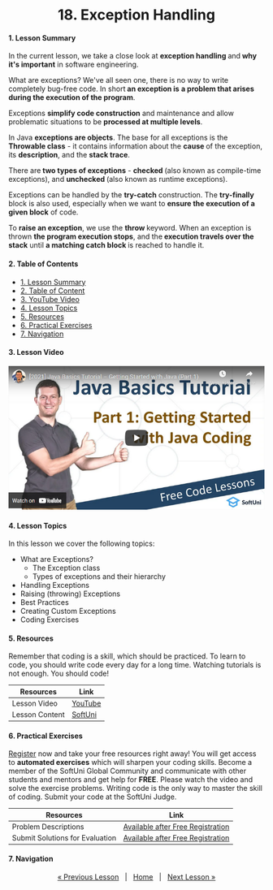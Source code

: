 <h1 align="center">18. Exception Handling</h1>

#### 1. Lesson Summary

In the current lesson, we take a close look at <b>exception handling </b>and<b> why it's important</b> in software engineering.

What are exceptions? We've all seen one, there is no way to write completely bug-free code. In short<b> an exception is</b> <b>a problem that arises during the execution of the program</b>.

Exceptions <b>simplify code construction</b> and maintenance and allow problematic situations to be <b>processed at multiple levels</b>.

In Java <b>exceptions are objects</b>. The base for all exceptions is the <b>Throwable class</b> - it contains information about the <b>cause </b>of the exception, its <b>description</b>, and the <b>stack trace</b>.

There are<b> two types of exceptions</b> - <b>checked </b>(also known as compile-time exceptions), and <b>unchecked </b>(also known as runtime exceptions).

Exceptions can be handled by the <b>try-catch</b> construction. The <b>try-finally </b>block is also used, especially when we want to <b>ensure the execution of a given block</b> of code.

To <b>raise an exception</b>, we use the <b>throw </b>keyword. When an exception is thrown <b>the program execution stops</b>, and the<b> execution travels over the stack</b> until <b>a matching catch block </b>is reached to handle it.

#### 2. Table of Contents
* [1. Lesson Summary](#1-Lesson-Summary)
* [2. Table of Content](#2-Table-of-Content)
* [3. YouTube Video](#3-YouTube-Video)
* [4. Lesson Topics](#4-Lesson-Topics)
* [5. Resources](#5-Resources)
* [6. Practical Exercises](#6-Practical-Exercises)
* [7. Navigation](#7-Navigation)

#### 3. Lesson Video
<p align="center">
<a href="https://youtu.be/sXM31yfsj04">
    <img src="assets/embedded-videos/1.png" alt="YouTube Thumbnail">
 </a>
</p>

#### 4. Lesson Topics
In this lesson we cover the following topics:
* What are Exceptions?
    * The Exception class 
    * Types of exceptions and their hierarchy
* Handling Exceptions
* Raising (throwing) Exceptions
* Best Practices
*  Creating Custom Exceptions
* Coding Exercises

#### 5. Resources
<p>Remember that coding is a skill, which should be practiced. To learn to code, you should write code every day for a long time. Watching tutorials is not enough. You should code! </p>

| Resources | Link |
| ----- | ----- |
| Lesson Video| [YouTube](https://youtu.be/sXM31yfsj04) |
| Lesson Content | [SoftUni](https://softuni.org/code-lessons/java-foundations-certification-exception-handling/) |

#### 6. Practical Exercises
<a href="https://softuni.org/checkout/join-community">Register</a> now and take your free resources right away! You will get access to **automated exercises** which will sharpen your coding skills. Become a member of the SoftUni Global Community and communicate with other students and mentors and get help for **FREE**.
Please watch the video and solve the exercise problems. Writing code is the only way to master the skill of coding. Submit your code at the SoftUni Judge.

| Resources | Link |
| ----- | ----- |
| Problem Descriptions | [Available after Free Registration](https://softuni.org/code-lessons/java-foundations-certification-exception-handling/) |
| Submit Solutions for Evaluation | [Available after Free Registration](https://softuni.org/code-lessons/java-foundations-certification-exception-handling/) |

#### 7. Navigation

<p align="center">
    <a href="https://github.com/SoftUni/Free-Java-Certification-Course/blob/main/lessons/17-OOP-Principles.md">« Previous Lesson</a> &nbsp; | &nbsp; <a href="https://github.com/SoftUni/Free-Java-Certification-Course">Home</a> &nbsp; | &nbsp; <a href="https://github.com/SoftUni/Free-Java-Certification-Course/blob/main/lessons/19-API-Classes.md">Next Lesson »</a>
</p>